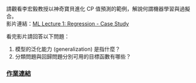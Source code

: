 
請觀看李宏毅教授以神奇寶貝進化 CP 值預測的範例，解說何謂機器學習與過擬合。  
影片連結：[ML Lecture 1: Regression - Case Study](https://www.youtube.com/watch?v=fegAeph9UaA)  



看完影片請回答以下問題：  
1. 模型的泛化能力 (generalization) 是指什麼？  
2. 分類問題與回歸問題分別可用的目標函數有哪些？  



### [作業連結](https://github.com/zizhu13791/2nd-ML100Days/blob/master/homework/Day_033_HW.ipynb)


